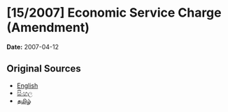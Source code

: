 # [15/2007] Economic Service Charge (Amendment)

**Date:** 2007-04-12

## Original Sources

- [English](https://documents.gov.lk/view/acts/2007/4/15-2007_E.pdf)
- [සිංහල](https://documents.gov.lk/view/acts/2007/4/15-2007_S.pdf)
- [தமிழ்](https://documents.gov.lk/view/acts/2007/4/15-2007_T.pdf)
